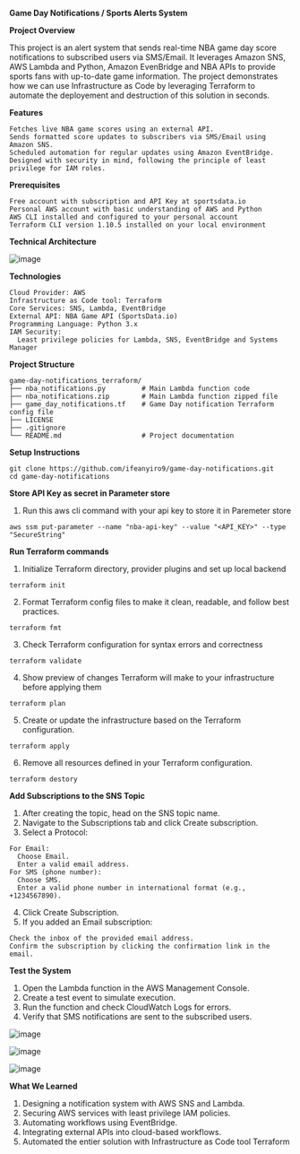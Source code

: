 **Game Day Notifications / Sports Alerts System**

**Project Overview**

This project is an alert system that sends real-time NBA game day score notifications to subscribed users via SMS/Email. It leverages Amazon SNS, AWS Lambda and Python, Amazon EvenBridge and NBA APIs to provide sports fans with up-to-date game information. The project demonstrates how we can use Infrastructure as Code by leveraging Terraform to automate the deployement and destruction of this solution in seconds.

**Features**
```
Fetches live NBA game scores using an external API.
Sends formatted score updates to subscribers via SMS/Email using Amazon SNS.
Scheduled automation for regular updates using Amazon EventBridge.
Designed with security in mind, following the principle of least privilege for IAM roles.
```

**Prerequisites**
```
Free account with subscription and API Key at sportsdata.io
Personal AWS account with basic understanding of AWS and Python
AWS CLI installed and configured to your personal account
Terraform CLI version 1.10.5 installed on your local environment
```
**Technical Architecture**

![image](https://github.com/user-attachments/assets/5b7777e5-830e-4305-a03f-043684a54711)

**Technologies**
```
Cloud Provider: AWS
Infrastructure as Code tool: Terraform
Core Services: SNS, Lambda, EventBridge
External API: NBA Game API (SportsData.io)
Programming Language: Python 3.x
IAM Security:
  Least privilege policies for Lambda, SNS, EventBridge and Systems Manager
```
**Project Structure**
```
game-day-notifications_terraform/
├── nba_notifications.py         # Main Lambda function code
├── nba_notifications.zip        # Main Lambda function zipped file
├── game_day_notifications.tf    # Game Day notification Terraform config file
├── LICENSE                     
├── .gitignore
└── README.md                    # Project documentation
```
**Setup Instructions**

```
git clone https://github.com/ifeanyiro9/game-day-notifications.git
cd game-day-notifications
```
**Store API Key as secret in Parameter store**
1. Run this aws cli command with your api key to store it in Paremeter store
```
aws ssm put-parameter --name "nba-api-key" --value "<API_KEY>" --type "SecureString"
```
**Run Terraform commands**
1. Initialize Terraform directory, provider plugins and set up local backend
```
terraform init
```
2. Format Terraform config files to make it clean, readable, and follow best practices.
```
terraform fmt
```
3. Check Terraform configuration for syntax errors and correctness
```
terraform validate
```
4. Show preview of changes Terraform will make to your infrastructure before applying them
```
terraform plan
```
5. Create or update the infrastructure based on the Terraform configuration.
```
terraform apply
```
6. Remove all resources defined in your Terraform configuration.
```
terraform destory
```
**Add Subscriptions to the SNS Topic**
1. After creating the topic, head on the SNS topic name.
2. Navigate to the Subscriptions tab and click Create subscription.
3. Select a Protocol:
```
For Email:
  Choose Email.
  Enter a valid email address.
For SMS (phone number):
  Choose SMS.
  Enter a valid phone number in international format (e.g., +1234567890).
```
4. Click Create Subscription.
5. If you added an Email subscription:
```
Check the inbox of the provided email address.
Confirm the subscription by clicking the confirmation link in the email.
```

**Test the System**
1. Open the Lambda function in the AWS Management Console.
2. Create a test event to simulate execution.
3. Run the function and check CloudWatch Logs for errors.
4. Verify that SMS notifications are sent to the subscribed users.

![image](https://github.com/user-attachments/assets/7c7ab025-76ee-4ce1-901a-cff002bb9ce2)

![image](https://github.com/user-attachments/assets/18b8bf28-459e-43bd-9fea-97052aa32737)

![image](https://github.com/user-attachments/assets/e71e584a-65bd-40c8-be5d-effe94d9d6b5)


**What We Learned**
1. Designing a notification system with AWS SNS and Lambda.
2. Securing AWS services with least privilege IAM policies.
3. Automating workflows using EventBridge.
4. Integrating external APIs into cloud-based workflows.
5. Automated the entier solution with Infrastructure as Code tool Terraform










